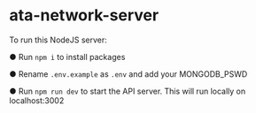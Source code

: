 # ata-network-server
To run this NodeJS server:

●	Run ```npm i``` to install packages

●	Rename ```.env.example``` as ```.env``` and add your MONGODB_PSWD

●	Run ```npm run dev``` to start the API server. This will run locally on localhost:3002


